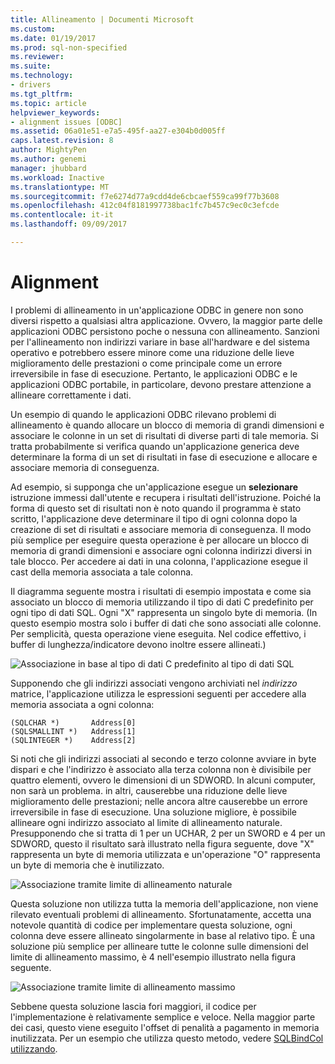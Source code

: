 ```yaml
---
title: Allineamento | Documenti Microsoft
ms.custom: 
ms.date: 01/19/2017
ms.prod: sql-non-specified
ms.reviewer: 
ms.suite: 
ms.technology:
- drivers
ms.tgt_pltfrm: 
ms.topic: article
helpviewer_keywords:
- alignment issues [ODBC]
ms.assetid: 06a01e51-e7a5-495f-aa27-e304b0d005ff
caps.latest.revision: 8
author: MightyPen
ms.author: genemi
manager: jhubbard
ms.workload: Inactive
ms.translationtype: MT
ms.sourcegitcommit: f7e6274d77a9cdd4de6cbcaef559ca99f77b3608
ms.openlocfilehash: 412c04f8181997738bac1fc7b457c9ec0c3efcde
ms.contentlocale: it-it
ms.lasthandoff: 09/09/2017

---
```

# <a name="alignment"></a>Alignment
I problemi di allineamento in un'applicazione ODBC in genere non sono diversi rispetto a qualsiasi altra applicazione. Ovvero, la maggior parte delle applicazioni ODBC persistono poche o nessuna con allineamento. Sanzioni per l'allineamento non indirizzi variare in base all'hardware e del sistema operativo e potrebbero essere minore come una riduzione delle lieve miglioramento delle prestazioni o come principale come un errore irreversibile in fase di esecuzione. Pertanto, le applicazioni ODBC e le applicazioni ODBC portabile, in particolare, devono prestare attenzione a allineare correttamente i dati.  
  
 Un esempio di quando le applicazioni ODBC rilevano problemi di allineamento è quando allocare un blocco di memoria di grandi dimensioni e associare le colonne in un set di risultati di diverse parti di tale memoria. Si tratta probabilmente si verifica quando un'applicazione generica deve determinare la forma di un set di risultati in fase di esecuzione e allocare e associare memoria di conseguenza.  
  
 Ad esempio, si supponga che un'applicazione esegue un **selezionare** istruzione immessi dall'utente e recupera i risultati dell'istruzione. Poiché la forma di questo set di risultati non è noto quando il programma è stato scritto, l'applicazione deve determinare il tipo di ogni colonna dopo la creazione di set di risultati e associare memoria di conseguenza. Il modo più semplice per eseguire questa operazione è per allocare un blocco di memoria di grandi dimensioni e associare ogni colonna indirizzi diversi in tale blocco. Per accedere ai dati in una colonna, l'applicazione esegue il cast della memoria associata a tale colonna.  
  
 Il diagramma seguente mostra i risultati di esempio impostata e come sia associato un blocco di memoria utilizzando il tipo di dati C predefinito per ogni tipo di dati SQL. Ogni "X" rappresenta un singolo byte di memoria. (In questo esempio mostra solo i buffer di dati che sono associati alle colonne. Per semplicità, questa operazione viene eseguita. Nel codice effettivo, i buffer di lunghezza/indicatore devono inoltre essere allineati.)  
  
 ![Associazione in base al tipo di dati C predefinito al tipo di dati SQL](../../../odbc/reference/develop-app/media/pr24.gif "pr24")  
  
 Supponendo che gli indirizzi associati vengono archiviati nel *indirizzo* matrice, l'applicazione utilizza le espressioni seguenti per accedere alla memoria associata a ogni colonna:  
  
```  
(SQLCHAR *)       Address[0]  
(SQLSMALLINT *)   Address[1]  
(SQLINTEGER *)    Address[2]  
```  
  
 Si noti che gli indirizzi associati al secondo e terzo colonne avviare in byte dispari e che l'indirizzo è associato alla terza colonna non è divisibile per quattro elementi, ovvero le dimensioni di un SDWORD. In alcuni computer, non sarà un problema. in altri, causerebbe una riduzione delle lieve miglioramento delle prestazioni; nelle ancora altre causerebbe un errore irreversibile in fase di esecuzione. Una soluzione migliore, è possibile allineare ogni indirizzo associato al limite di allineamento naturale. Presupponendo che si tratta di 1 per un UCHAR, 2 per un SWORD e 4 per un SDWORD, questo il risultato sarà illustrato nella figura seguente, dove "X" rappresenta un byte di memoria utilizzata e un'operazione "O" rappresenta un byte di memoria che è inutilizzato.  
  
 ![Associazione tramite limite di allineamento naturale](../../../odbc/reference/develop-app/media/pr25.gif "pr25")  
  
 Questa soluzione non utilizza tutta la memoria dell'applicazione, non viene rilevato eventuali problemi di allineamento. Sfortunatamente, accetta una notevole quantità di codice per implementare questa soluzione, ogni colonna deve essere allineato singolarmente in base al relativo tipo. È una soluzione più semplice per allineare tutte le colonne sulle dimensioni del limite di allineamento massimo, è 4 nell'esempio illustrato nella figura seguente.  
  
 ![Associazione tramite limite di allineamento massimo](../../../odbc/reference/develop-app/media/pr26.gif "pr26")  
  
 Sebbene questa soluzione lascia fori maggiori, il codice per l'implementazione è relativamente semplice e veloce. Nella maggior parte dei casi, questo viene eseguito l'offset di penalità a pagamento in memoria inutilizzata. Per un esempio che utilizza questo metodo, vedere [SQLBindCol utilizzando](../../../odbc/reference/develop-app/using-sqlbindcol.md).

